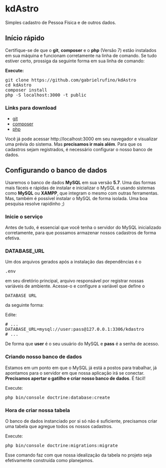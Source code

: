 # kdAstro

Simples cadastro de Pessoa Física e de outros dados.

## Início rápido

Certifique-se de que o <strong>git</strong>, <strong>composer</strong> e o <strong>php</strong> (Versão 7) estão instalados em sua máquina e funcionam corretamente na linha de comando. Se tudo estiver certo, prossiga da seguinte forma em sua linha de comando:

<strong>Execute: </strong>
<pre>
git clone https://github.com/gabrielrufino/kdAstro
cd kdAstro
composer install
php -S localhost:3000 -t public
</pre>

### Links para download
<ul>
	<li><a href="https://git-scm.com/">git</a></li>
	<li><a href="https://getcomposer.org/download/">composer</a></li>
	<li><a href="https://secure.php.net/downloads.php">php</a></li>
</ul>


Você já pode acessar http://localhost:3000 em seu navegador e visualizar uma prévia do sistema. Mas <strong>precisamos ir mais além</strong>. Para que os cadastros sejam registrados, é necessário configurar o nosso banco de dados.

## Configurando o banco de dados

Usaremos o banco de dados <strong>MySQL</strong> em sua versão <strong>5.7</strong>. Uma das formas mais fáceis e rápidas de instalar e inicializar o MySQL é usando sistemas como <strong>MySQL</strong> ou <strong>XAMPP</strong>, que integram o mesmo com outras ferramentas. Mas, também é possível instalar o MySQL de forma isolada. Uma boa pesquisa resolve rapidinho ;)

### Inicie o serviço

Antes de tudo, é essencial que você tenha o servidor do MySQL inicializado corretamente, para que possamos armazenar nossos cadastros de forma efetiva.

### DATABASE_URL

Um dos arquivos gerados após a instalação das dependências é o <pre>.env</pre> em seu diretório principal, arquivo responsável por registrar nossas variáveis de ambiente. Acesse-o e configure a variável que define o <pre>DATABASE_URL</pre> da seguinte forma:

Edite:
<pre>
# ...
DATABASE_URL=mysql://user:pass@127.0.0.1:3306/kdastro
# ...
</pre>

De forma que <strong>user</strong> é o seu usuário do MySQL e <strong>pass</strong> é a senha de acesso.

### Criando nosso banco de dados

Estamos em um ponto em que o MySQL já está a postos para trabalhar, já apontamos para o servidor em que nossa aplicação irá se conectar. <strong>Precisamos apertar o gatilho e criar nosso banco de dados</strong>. É fácil!

Execute:
<pre>
php bin/console doctrine:database:create
</pre>

### Hora de criar nossa tabela

O banco de dados instanciado por si só não é suficiente, precisamos criar uma tabela que agregue todos os nossos cadastros.

Execute:
<pre>
php bin/console doctrine:migrations:migrate
</pre>

Esse comando faz com que nossa idealização da tabela no projeto seja efetivamente construída como planejamos.
